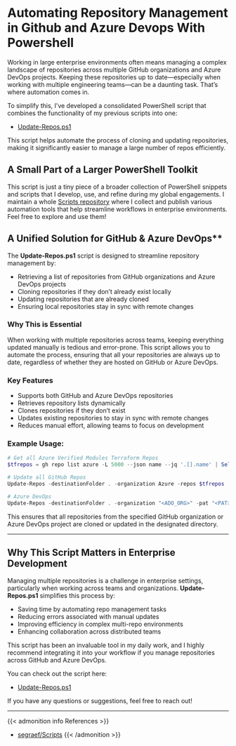 # Automating Repository Management in Github and Azure Devops With Powershell


Working in large enterprise environments often means managing a complex landscape of repositories across multiple GitHub organizations and Azure DevOps projects. Keeping these repositories up to date—especially when working with multiple engineering teams—can be a daunting task. That’s where automation comes in.

To simplify this, I’ve developed a consolidated PowerShell script that combines the functionality of my previous scripts into one:

- [Update-Repos.ps1](https://github.com/segraef/Scripts/blob/main/PowerShell/Update-Repos.ps1)

This script helps automate the process of cloning and updating repositories, making it significantly easier to manage a large number of repos efficiently.

<!--more-->

## A Small Part of a Larger PowerShell Toolkit

This script is just a tiny piece of a broader collection of PowerShell snippets and scripts that I develop, use, and refine during my global engagements. I maintain a whole [Scripts repository](https://github.com/segraef/Scripts/blob/main/PowerShell/) where I collect and publish various automation tools that help streamline workflows in enterprise environments. Feel free to explore and use them!

## A Unified Solution for GitHub & Azure DevOps**

The **Update-Repos.ps1** script is designed to streamline repository management by:

- Retrieving a list of repositories from GitHub organizations and Azure DevOps projects
- Cloning repositories if they don’t already exist locally
- Updating repositories that are already cloned
- Ensuring local repositories stay in sync with remote changes

### Why This is Essential
When working with multiple repositories across teams, keeping everything updated manually is tedious and error-prone. This script allows you to automate the process, ensuring that all your repositories are always up to date, regardless of whether they are hosted on GitHub or Azure DevOps.

### Key Features
- Supports both GitHub and Azure DevOps repositories
- Retrieves repository lists dynamically
- Clones repositories if they don’t exist
- Updates existing repositories to stay in sync with remote changes
- Reduces manual effort, allowing teams to focus on development

### Example Usage:
```powershell
# Get all Azure Verified Modules Terraform Repos
$tfrepos = gh repo list azure -L 5000 --json name --jq '.[].name' | Select-String -Pattern "terraform-azurerm-avm"

# Update all GitHub Repos
Update-Repos -destinationFolder . -organization Azure -repos $tfrepos
```

```powershell
# Azure DevOps
Update-Repos -destinationFolder . -organization "<ADO_ORG>" -pat "<PAT>"
```

This ensures that all repositories from the specified GitHub organization or Azure DevOps project are cloned or updated in the designated directory.

---

## Why This Script Matters in Enterprise Development

Managing multiple repositories is a challenge in enterprise settings, particularly when working across teams and organizations. **Update-Repos.ps1** simplifies this process by:

- Saving time by automating repo management tasks
- Reducing errors associated with manual updates
- Improving efficiency in complex multi-repo environments
- Enhancing collaboration across distributed teams

This script has been an invaluable tool in my daily work, and I highly recommend integrating it into your workflow if you manage repositories across GitHub and Azure DevOps.

You can check out the script here:
- [Update-Repos.ps1](https://github.com/segraef/Scripts/blob/main/PowerShell/Update-Repos.ps1)

If you have any questions or suggestions, feel free to reach out!

---

{{< admonition info References >}}
- [segraef/Scripts](https://github.com/segraef/Scripts/blob/main/PowerShell/)
{{< /admonition >}}

